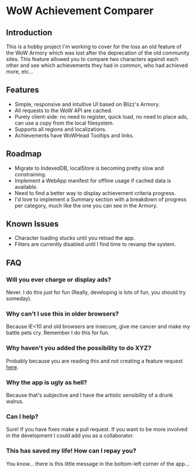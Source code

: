 # WoW Achievement Comparer
## Introduction

This is a hobby project I'm working to cover for the loss an old feature of the WoW Armory which was lost after the deprecation of the old community sites. This feature allowed you to compare two characters against each other and see which achievements they had in common, who had achieved more, etc...

## Features

* Simple, responsive and intuitive UI based on Blizz's Armory.
* All requests to the WoW API are cached.
* Purely client-side: no need to register, quick load, no need to place ads, can use a copy from the local filesystem.
* Supports all regions and localizations.
* Achievements have WoWHead Tooltips and links.

## Roadmap

* Migrate to IndexedDB, localStore is becoming pretty slow and constraining.
* Implement a WebApp manifest for offline usage if cached data is available.
* Need to find a better way to display achievement criteria progress.
* I'd love to implement a Summary section with a breakdown of progress per category, much like the one you can see in the Armory.

## Known Issues

* Character loading stucks until you reload the app.
* Filters are currently disabled until I find time to revamp the system.

## FAQ

### Will you ever charge or display ads?
Never. I do this just for fun (Really, developing is lots of fun, you should try someday).

### Why can't I use this in older browsers?
Because IE<10 and old browsers are insecure, give me cancer and make my battle pets cry. Remember I do this for fun.

### Why haven't you added the possibility to do XYZ?
Probably because you are reading this and not creating a feature request <a href="https://github.com/nesukun/AchievementComparer/issues/new">here</a>.

### Why the app is ugly as hell?
Because that's subjective and I have the artistic sensibility of a drunk walrus.

### Can I help?
Sure! If you have fixes make a pull request. If you want to be more involved in the development I could add you as a collaborator.

### This has saved my life! How can I repay you?
You know... there is this little message in the bottom-left corner of the app...

